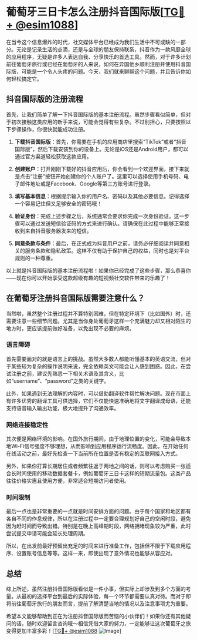 # 葡萄牙三日卡怎么注册抖音国际版[[TG💪+ @esim1088](https://t.me/s/esim1088)]

在当今这个信息爆炸的时代，社交媒体平台已经成为我们生活中不可或缺的一部分。无论是记录生活的点滴，还是与全球的朋友保持联系，抖音作为一款风靡全球的应用程序，无疑是许多人表达自我、分享快乐的首选工具。然而，对于许多计划前往葡萄牙旅行或已经在葡萄牙的人来说，如何在异国他乡顺利注册并使用抖音国际版，可能是一个令人头疼的问题。今天，我们就来聊聊这个问题，并且告诉你如何轻松搞定它。

## 抖音国际版的注册流程

首先，让我们简单了解一下抖音国际版的基本注册流程。虽然步骤看似简单，但对于初次接触这类应用的新手来说，可能会觉得有些复杂。不过别担心，只要按照以下步骤操作，你很快就能成功注册。

1. **下载抖音国际版**：首先，你需要在手机的应用商店里搜索“TikTok”或者“抖音国际版”，然后下载安装到你的设备上。无论是iOS还是Android用户，都可以通过官方渠道轻松获取这款应用。

2. **创建账户**：打开刚刚下载好的抖音应用后，你会看到一个欢迎界面，接下来就是点击“注册”按钮开始创建你的个人账户了。这里可以选择使用手机号码、电子邮件地址或是Facebook、Google等第三方账号进行登录。

3. **填写基本信息**：根据提示输入你的用户名、密码以及其他必要信息。记得选择一个容易记住但又足够安全的密码哦！

4. **验证身份**：完成上述步骤之后，系统通常会要求你完成一次身份验证。这一步骤可以通过发送短信验证码的方式来进行确认。请确保在此过程中能够正常接收到来自抖音服务器发来的短信。

5. **同意条款与条件**：最后，在正式成为抖音用户之前，请务必仔细阅读并同意相关的服务条款和隐私政策。这样不仅有助于保护自己的权益，同时也是对平台规则的一种尊重。

以上就是抖音国际版的基本注册流程啦！如果你已经完成了这些步骤，那么恭喜你——现在你可以开始享受这款超级有趣的短视频社交软件带来的乐趣了！

## 在葡萄牙注册抖音国际版需要注意什么？

当然啦，虽然整个注册过程并不算特别困难，但在特定环境下（比如国外）时，还需要注意一些细节问题。尤其是当你身处葡萄牙这样一个充满魅力却又相对陌生的地方时，更应该提前做好准备，以免出现不必要的麻烦。

### 语言障碍

首先需要面对的就是语言上的挑战。虽然大多数人都能听懂基本的英语交流，但对于某些较为复杂的操作说明来说，完全依赖英文可能会让人感到困惑。因此，在尝试注册之前，建议先熟悉一下相关术语及其含义，比如“username”、“password”之类的关键字。

此外，如果遇到无法理解的内容时，可以借助翻译软件帮忙解决问题。现在市面上有许多优秀的翻译工具可供选择，它们不仅能快速准确地将文字翻译成母语，还能支持语音输入输出功能，极大地提升了沟通效率。

### 网络连接稳定性

其次便是网络环境的影响。在国外旅行期间，由于地理位置的变化，可能会导致本地Wi-Fi信号强度不够理想，从而影响到应用程序运行流畅度。因此，在开始任何在线活动之前，最好先检查一下当前所在位置是否有稳定的互联网接入方式。

另外，如果你打算长期居住或者频繁往返于两地之间的话，则可以考虑购买一张适合长时间使用的移动数据套餐卡，例如葡萄牙三日卡这样的短期流量包。这类产品往往价格实惠且使用方便，非常适合短期访问者使用。

### 时间限制

最后一点也是非常重要的一点就是时间安排方面的问题。由于每个国家和地区都有各自不同的作息规律，所以在注册过程中一定要合理规划好自己的空闲时段，避免因为赶时间而导致出错。特别是在晚上高峰期时段，网络拥堵现象较为严重，此时尝试提交申请可能会延长处理周期。

所以，在出发前最好预留出充足的时间来进行准备工作，包括但不限于下载应用程序、设置账号信息等等。这样一来，即使出现了意外情况也能够从容应对。

## 总结

综上所述，虽然注册抖音国际版看似是一件小事，但实际上却涉及到多个方面的考量。从最初的选择平台到最后的实际体验，每一个环节都需要认真对待。而对于即将前往葡萄牙旅行的朋友而言，提前了解清楚当地的情况以及注意事项尤为重要。

希望本文能够帮助到正在为注册抖音国际版而苦恼的小伙伴们！如果你还有其他疑问的话，随时欢迎留言咨询哦～相信凭借大家的努力，一定能够让这次葡萄牙之旅变得更加丰富多彩！[[TG💪+ @esim1088](https://t.me/s/esim1088) ![Image](https://i.postimg.cc/4NQfJmqS/Snipaste-2025-05-13-00-14-12.png)]